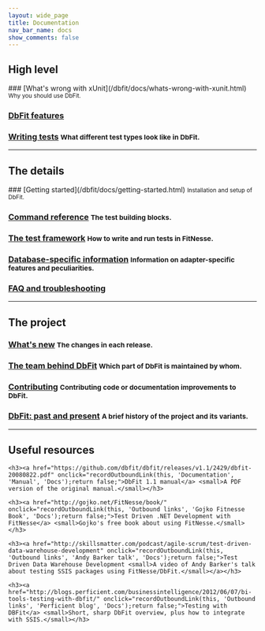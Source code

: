 ```yaml
---
layout: wide_page
title: Documentation
nav_bar_name: docs
show_comments: false
---
```

<div class="row">
  <div class="span4">
    <h2>High level</h2>
  </div>
  <div class="span8" markdown="1">
### [What's wrong with xUnit](/dbfit/docs/whats-wrong-with-xunit.html) <small>Why you should use DbFit.</small>

### [DbFit features](/dbfit/docs/dbfit-features.html)

### [Writing tests](/dbfit/docs/writing-tests.html) <small>What different test types look like in DbFit.</small>

  </div>
</div>

----

<div class="row">
  <div class="span4">
    <h2>The details</h2>
  </div>
  <div class="span8" markdown="1">
### [Getting started](/dbfit/docs/getting-started.html) <small>Installation and setup of DbFit.</small>

### [Command reference](/dbfit/docs/reference.html) <small>The test building blocks.</small>

### [The test framework](/dbfit/docs/test-framework.html) <small>How to write and run tests in FitNesse.</small>

### [Database-specific information](/dbfit/docs/database-specific-information.html) <small>Information on adapter-specific features and peculiarities.</small>

### [FAQ and troubleshooting](/dbfit/docs/faq.html)

</div>
</div>

----

<div class="row">
  <div class="span4">
    <h2>The project</h2>
  </div>
  <div class="span8" markdown="1">

### [What's new](https://github.com/dbfit/dbfit/releases) <small>The changes in each release.</small>

### [The team behind DbFit](/dbfit/docs/the-team-behind-dbfit.html) <small>Which part of DbFit is maintained by whom.</small>

### [Contributing](https://github.com/dbfit/dbfit/blob/master/CONTRIBUTING.md) <small>Contributing code or documentation improvements to DbFit.</small>

### [DbFit: past and present](http://quickpeople.wordpress.com/2013/03/21/dbfit-the-past-and-present/) <small>A brief history of the project and its variants.</small>

</div>
</div>

----

<div class="row">
  <div class="span4">
    <h2>Useful resources</h2>
  </div>
  <div class="span8">

    <h3><a href="https://github.com/dbfit/dbfit/releases/v1.1/2429/dbfit-20080822.pdf" onclick="recordOutboundLink(this, 'Documentation', 'Manual', 'Docs');return false;">DbFit 1.1 manual</a> <small>A PDF version of the original manual.</small></h3>

    <h3><a href="http://gojko.net/FitNesse/book/" onclick="recordOutboundLink(this, 'Outbound links', 'Gojko Fitnesse Book', 'Docs');return false;">Test Driven .NET Development with FitNesse</a> <small>Gojko's free book about using FitNesse.</small></h3>

    <h3><a href="http://skillsmatter.com/podcast/agile-scrum/test-driven-data-warehouse-development" onclick="recordOutboundLink(this, 'Outbound links', 'Andy Barker talk', 'Docs');return false;">Test Driven Data Warehouse Development <small>A video of Andy Barker's talk about testing SSIS packages using FitNesse/DbFit.</small></a></h3>

    <h3><a href="http://blogs.perficient.com/businessintelligence/2012/06/07/bi-tools-testing-with-dbfit/" onclick="recordOutboundLink(this, 'Outbound links', 'Perficient blog', 'Docs');return false;">Testing with DBFit</a> <small>Short, sharp DbFit overview, plus how to integrate with SSIS.</small></h3>
  </div>

</div>
